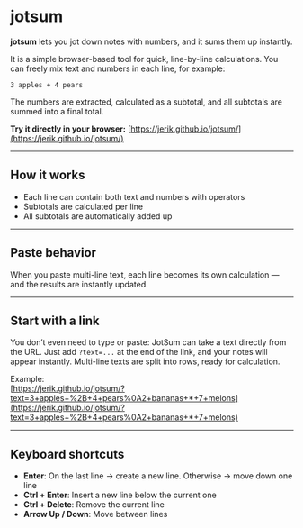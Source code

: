# jotsum

**jotsum** lets you jot down notes with numbers, and it sums them up instantly.

It is a simple browser-based tool for quick, line-by-line calculations. You can freely mix text and numbers in each line, for example:

```
3 apples + 4 pears
```

The numbers are extracted, calculated as a subtotal, and all subtotals are summed into a final total.

**Try it directly in your browser:** [https://jerik.github.io/jotsum/](https://jerik.github.io/jotsum/)

---

## How it works

* Each line can contain both text and numbers with operators
* Subtotals are calculated per line
* All subtotals are automatically added up

---

## Paste behavior

When you paste multi-line text, each line becomes its own calculation — and the results are instantly updated.

---

## Start with a link
You don’t even need to type or paste: JotSum can take a text directly from the URL. Just add `?text=...` at the end of the link, and your notes will appear instantly. Multi-line texts are split into rows, ready for calculation. 

Example:  
[https://jerik.github.io/jotsum/?text=3+apples+%2B+4+pears%0A2+bananas+*+7+melons](https://jerik.github.io/jotsum/?text=3+apples+%2B+4+pears%0A2+bananas+*+7+melons)

---

## Keyboard shortcuts

* **Enter**: On the last line → create a new line. Otherwise → move down one line
* **Ctrl + Enter**: Insert a new line below the current one
* **Ctrl + Delete**: Remove the current line
* **Arrow Up / Down**: Move between lines

